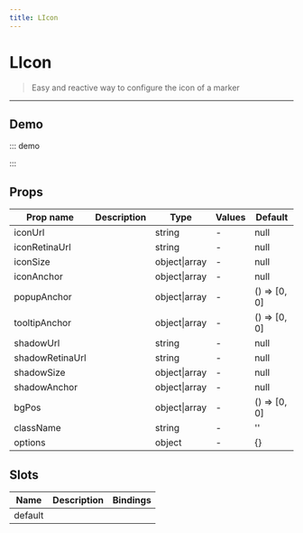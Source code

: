 ```yaml
---
title: LIcon
---
```


# LIcon

> Easy and reactive way to configure the icon of a marker

---

## Demo

::: demo
<template>
<l-map style="height: 350px" :zoom="zoom" :center="center">
<l-tile-layer :url="url"></l-tile-layer>
<l-marker :lat-lng="[47.413220, -1.219482]" > </l-marker>
<l-marker
        :lat-lng="[47.413220, -1.209482]"
        :icon="icon" > </l-marker>
<l-marker :lat-lng="[47.413220, -1.199482]">
<l-icon
          :icon-size="dynamicSize"
          :icon-anchor="dynamicAnchor"
          icon-url="static/images/baseball-marker.png" >
</l-icon>
</l-marker>
<l-marker :lat-lng="[47.413220, -1.189482]">
<l-icon
          :icon-anchor="staticAnchor"
          class-name="someExtraClass">
<div class="headline">{{ customText }}</div>
<img src="/images/layers.png">
</l-icon>
</l-marker>
</l-map>
</template>

<script>
import L from 'leaflet';
import {LMap, LTileLayer, LMarker, LIcon, fixDefaultIcons} from 'vue2-leaflet';

// fixDefaultIcons needs to be called only once in the whole app.
fixDefaultIcons();

export default {
  components: {
    LMap,
    LTileLayer,
    LMarker,
    LIcon
  },
  data () {
    return {
      url: 'https://{s}.tile.openstreetmap.org/{z}/{x}/{y}.png',
      zoom: 13,
      center: [47.413220, -1.219482],
      icon: L.icon({
        iconUrl: '/images/baseball-marker.png',
        iconSize: [32, 37],
        iconAnchor: [16, 37]
      }),
      staticAnchor: [16, 37],
      customText: 'Foobar',
      iconSize: 64
    };
  },
  computed: {
    dynamicSize () {
      return [this.iconSize, this.iconSize * 1.15];
    },
    dynamicAnchor () {
      return [this.iconSize / 2, this.iconSize * 1.15];
    }
  }
}
</script>

:::

## Props

| Prop name       | Description | Type          | Values | Default      |
| --------------- | ----------- | ------------- | ------ | ------------ |
| iconUrl         |             | string        | -      | null         |
| iconRetinaUrl   |             | string        | -      | null         |
| iconSize        |             | object\|array | -      | null         |
| iconAnchor      |             | object\|array | -      | null         |
| popupAnchor     |             | object\|array | -      | () => [0, 0] |
| tooltipAnchor   |             | object\|array | -      | () => [0, 0] |
| shadowUrl       |             | string        | -      | null         |
| shadowRetinaUrl |             | string        | -      | null         |
| shadowSize      |             | object\|array | -      | null         |
| shadowAnchor    |             | object\|array | -      | null         |
| bgPos           |             | object\|array | -      | () => [0, 0] |
| className       |             | string        | -      | ''           |
| options         |             | object        | -      | {}           |

## Slots

| Name    | Description | Bindings |
| ------- | ----------- | -------- |
| default |             |          |

